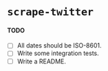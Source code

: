 # `scrape-twitter`

#### TODO

- [ ] All dates should be ISO-8601.
- [ ] Write some integration tests.
- [ ] Write a README.
